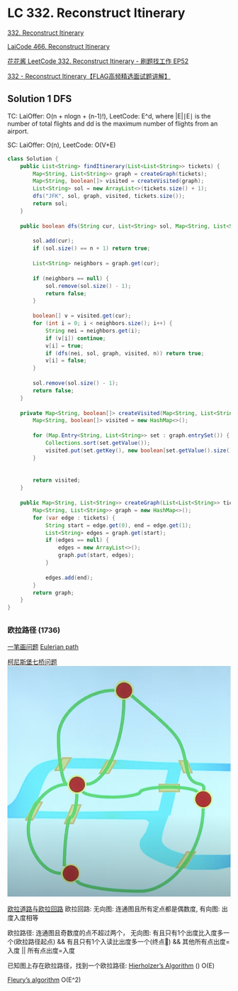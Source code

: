 # LC 332. Reconstruct Itinerary
[332. Reconstruct Itinerary](https://leetcode.com/problems/reconstruct-itinerary/)

[LaiCode 466. Reconstruct Itinerary](https://app.laicode.io/app/problem/466)

[花花酱 LeetCode 332. Reconstruct Itinerary - 刷题找工作 EP52](https://www.youtube.com/watch?v=4udFSOWQpdg)

[332 - Reconstruct Itinerary【FLAG高频精选面试题讲解】](https://www.youtube.com/watch?v=LKSdX31pXjY)

## Solution 1 DFS

TC: LaiOffer: O(n + nlogn + (n-1)!), LeetCode: E^d, where |E|∣E∣ is the number of total flights and dd is the maximum number of flights from an airport.

SC: LaiOffer: O(n), LeetCode: O(V+E)

```java
class Solution {
    public List<String> findItinerary(List<List<String>> tickets) {
        Map<String, List<String>> graph = createGraph(tickets);
        Map<String, boolean[]> visited = createVisited(graph);
        List<String> sol = new ArrayList<>(tickets.size() + 1);
        dfs("JFK", sol, graph, visited, tickets.size());
        return sol;
    }

    public boolean dfs(String cur, List<String> sol, Map<String, List<String>> graph, Map<String, boolean[]> visited, int n) {

        sol.add(cur);
        if (sol.size() == n + 1) return true;

        List<String> neighbors = graph.get(cur);

        if (neighbors == null) {
            sol.remove(sol.size() - 1);
            return false;
        }

        boolean[] v = visited.get(cur);
        for (int i = 0; i < neighbors.size(); i++) {
            String nei = neighbors.get(i);
            if (v[i]) continue;
            v[i] = true;
            if (dfs(nei, sol, graph, visited, n)) return true;
            v[i] = false;
        }

        sol.remove(sol.size() - 1);
        return false;
    }

    private Map<String, boolean[]> createVisited(Map<String, List<String>> graph) {
        Map<String, boolean[]> visited = new HashMap<>();

        for (Map.Entry<String, List<String>> set : graph.entrySet()) {
            Collections.sort(set.getValue());
            visited.put(set.getKey(), new boolean[set.getValue().size()]);
        }


        return visited;
    }

    public Map<String, List<String>> createGraph(List<List<String>> tickets) {
        Map<String, List<String>> graph = new HashMap<>();
        for (var edge : tickets) {
            String start = edge.get(0), end = edge.get(1);
            List<String> edges = graph.get(start);
            if (edges == null) {
                edges = new ArrayList<>();
                graph.put(start, edges);
            }

            edges.add(end);
        }
        return graph;
    }
}
```

## 
### 欧拉路径 (1736)
[一笔画问题](https://zh.wikipedia.org/wiki/%E4%B8%80%E7%AC%94%E7%94%BB%E9%97%AE%E9%A2%98)
[Eulerian path](https://en.wikipedia.org/wiki/Eulerian_path)

[柯尼斯堡七桥问题](https://zh.wikipedia.org/wiki/%E6%9F%AF%E5%B0%BC%E6%96%AF%E5%A0%A1%E4%B8%83%E6%A1%A5%E9%97%AE%E9%A2%98)
![](../Images/7桥问题.png)

[欧拉道路与欧拉回路](https://www.youtube.com/watch?v=vjpzmnVuHjw)
欧拉回路: 无向图: 连通图且所有定点都是偶数度, 有向图: 出度入度相等

欧拉路径: 连通图且奇数度的点不超过两个，
无向图: 有且只有1个出度比入度多一个(欧拉路径起点) && 有且只有1个入读比出度多一个(终点🏁) && 其他所有点出度=入度 || 所有点出度=入度

已知图上存在欧拉路径，找到一个欧拉路径:
[Hierholzer’s Algorithm](https://slaystudy.com/hierholzers-algorithm/) () O(E)

[Fleury’s algorithm](https://slaystudy.com/fleurys-algorithm/) O(E^2)
